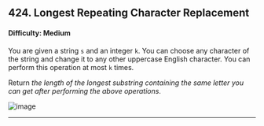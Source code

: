 ## 424. Longest Repeating Character Replacement

#### Difficulty: Medium

You are given a string ```s``` and an integer ```k```. You can choose any character of the string and change it to any other uppercase English character. You can perform this operation at most ```k``` times.

Return _the length of the longest substring containing the same letter you can get after performing the above operations_.

![image](https://user-images.githubusercontent.com/35042430/206975314-edafc2a7-b20c-46d2-9b86-d200c4036249.png)

---
